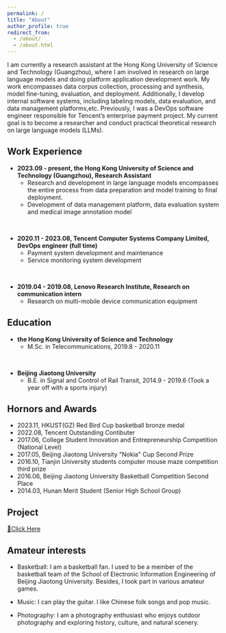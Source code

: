 ```yaml
---
permalink: /
title: "About"
author_profile: true
redirect_from: 
  - /about/
  - /about.html
---
```


I am currently a research assistant at the Hong Kong University of Science and Technology (Guangzhou), where I am involved in research on large language models and doing platform application development work. My work encompasses data corpus collection, processing and synthesis, model fine-tuning, evaluation, and deployment. Additionally, I develop internal software systems, including labeling models, data evaluation, and data management platforms,etc. Previously, I was a DevOps software engineer responsible for Tencent’s enterprise payment project. My current goal is to become a researcher and conduct practical theoretical research on large language models (LLMs).

## Work Experience

- **2023.09 - present, the Hong Kong University of Science and Technology (Guangzhou), Research Assistant**
    - Research and development in large language models encompasses the entire process from data preparation and model training to final deployment.
    - Development of data management platform, data evaluation system and medical image annotation model
<br>

- **2020.11 - 2023.08, Tencent Computer Systems Company Limited, DevOps engineer (full time)**
    - Payment system development and maintenance
    - Service monitoring system development
<br>

- **2019.04 - 2019.08, Lenovo Research Institute, Research on communication intern** 
    - Research on multi-mobile device communication equipment

## Education

- **the Hong Kong University of Science and Technology**
    - M.Sc. in Telecommunications, 2019.8 - 2020.11
<br>

- **Beijing Jiaotong University**
    - B.E. in Signal and Control of Rail Transit, 2014.9 - 2019.6 (Took a year off with a sports injury)

## Hornors and Awards
- 2023.11, HKUST(GZ) Red Bird Cup basketball bronze medal
- 2022.08, Tencent Outstanding Contibuter
- 2017.06, College Student Innovation and Entrepreneurship Competition (National Level)
- 2017.05, Beijing Jiaotong University "Nokia" Cup Second Prize
- 2016.10, Tianjin University students computer mouse maze competition third prize
- 2016.06, Beijing Jiaotong University Basketball Competition Second Place
- 2014.03, Hunan Merit Student (Senior High School Group)


## Project
[👷Click Here](/projects/)

## Amateur interests

- Basketball: I am a basketball fan. I used to be a member of the basketball team of the School of Electronic Information Engineering of Beijing Jiaotong University. Besides, I took part in various amateur games.

- Music: I can play the guitar. I like Chinese folk songs and pop music.

- Photography: I am a photography enthusiast who enjoys outdoor photography and exploring history, culture, and natural scenery.
